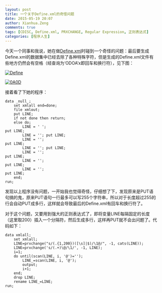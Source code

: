 ```yaml
---
layout: post
title: 一个关于Define.xml的奇怪问题
date: 2015-05-19 20:07
author: Xianhua.Zeng
comments: true
tags: [CDISC, Define.xml, PRXCHANGE, Regular Expression, 正则表达式]
categories: [程序人生]
---
```

<p>今天一个同事和我说，她在做<span style="text-decoration: underline;"><a href="http://www.cdisc.org/define-xml" target="_blank">Define.xml</a></span>时碰到一个奇怪的问题：最后要生成Define.xml的数据集中已经去除了各种特殊字符，但是生成的Define.xml文件有些地方仍然会有空格（经查询为‘ODOA’x即回车和换行符），见下图：</p>
<p><a href="http://www.xianhuazeng.com/cn/wp-content/uploads/2015/05/Define.jpg"><img class="aligncenter size-full" src="http://www.xianhuazeng.com/cn/wp-content/uploads/2015/05/Define.jpg" alt="Define" /></a></p>
<p><!--more--></p>
<p><a href="http://www.xianhuazeng.com/cn/wp-content/uploads/2015/05/0A0D.jpg"><img class="aligncenter size-full" src="http://www.xianhuazeng.com/cn/wp-content/uploads/2015/05/0A0D.jpg" alt="0A0D" /></a></p>
<p>接着看了下她的程序：</p>
<pre><code>data _null_;
    set xmlall end=done;
    file xmlout;
    put LINE;
    if not done then return;
    else do;
        LINE = ' ';                                                                                                  put LINE;
        LINE = '<!-- ***************************************************************************************** -->'; put LINE;
        LINE = '<!-- Close the container elements -->';                                                              put LINE;
        LINE = '<!-- ***************************************************************************************** -->'; put LINE;
        LINE = '';                                                                                                   put LINE;
        LINE = '';                                                                                                   put LINE;
        LINE = '';                                                                                                   put LINE;
    end;
run;
</code></pre>
<p>发现以上程序没有问题，一开始我也觉得奇怪，仔细想了下，发现原来是PUT语句搞的鬼，原来PUT语句一行最多可以写255个字符串，所以对于长度超过255的行会自动PUT成多行，这样就会导致最后的Define.xml有回车和换行符了。</p>
<p>对于这个问题，又要用到强大的正则表达式了，即将变量LINE每隔固定的长度（这里取200）插入一个分隔符，然后生成多行，这样再PUT就不会出问题了。代码如下：</p>
<pre><code>data xmlall;
    set xmlall;
    LINE=prxchange("s/(.{1,200})([\s]|$)/\1@/", -1, cats(LINE));
    LINE=prxchange('s/(.+)\@/\1/', -1, LINE);
    i=1;
    do until(scan(LINE, i, '@')='');
        LINE_=scan(LINE, i, '@');
        output;
        i+1;
    end;
    drop LINE;
    rename LINE_=LINE;
run;
</code></pre>
